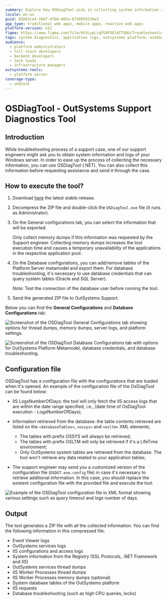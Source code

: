 ```yaml
---
summary: Explore how OSDiagTool aids in collecting system information and logs for OutSystems 11 (O11) support cases.
locale: en-us
guid: 82b63ca4-2687-47b0-805a-8758955536a3
app_type: traditional web apps, mobile apps, reactive web apps
platform-version: o11
figma: https://www.figma.com/file/6tXLupLiqfG9FOElATTGQU/Troubleshooting?node-id=3327:513
tags: system diagnostics, application logs, outsystems platform, windows server, system administration
audience:
  - platform administrators
  - full stack developers
  - backend developers
  - tech leads
  - infrastructure managers
outsystems-tools:
  - platform server
coverage-type:
  - unblock
---
```


# OSDiagTool - OutSystems Support Diagnostics Tool

## Introduction

While troubleshooting process of a support case, one of our support engineers might ask you to obtain system information and logs of your Windows server. In order to ease up the process of collecting the necessary information, you can use OSDiagTool (.NET). You can also collect this information before requesting assistance and send it through the case.

## How to execute the tool?

1. Download [here](https://github.com/OutSystems/techsupp-osdiagtool/releases) the latest stable release.

1. Decompress the ZIP file and double-click the `OSDiagTool.exe` file (it runs as Administrator).

1. On the General configurations tab, you can select the information that will be exported.

    <div class="warning" markdown="1">

    Only collect memory dumps if this information was requested by the Support engineer. Collecting memory dumps increases the tool execution time and causes a temporary unavailability of the applications in the respective application pool.

    </div>

1. On the Database configurations, you can add/remove tables of the Platform Server metamodel and export them. For database troubleshooting, it's necessary to use database credentials that can query system tables (Oracle and SQL Server).

    _Note:_ Test the connection of the database user before running the tool.

1. Send the generated ZIP file to OutSystems Support.

Below you can find the **General Configurations** and **Database Configurations** tab:

![Screenshot of the OSDiagTool General Configurations tab showing options for thread dumps, memory dumps, server logs, and platform settings.](images/osdiagtool-general-configs.png "OSDiagTool General Configurations Tab")

![Screenshot of the OSDiagTool Database Configurations tab with options for OutSystems Platform Metamodel, database credentials, and database troubleshooting.](images/osdiagtool-database-configs.png "OSDiagTool Database Configurations Tab")

## Configuration file

OSDiagTool has a configuration file with the configurations that are loaded when it's opened. An example of the configuration file of the OsDiagTool can be found below:

* IIS LogsNumberOfDays: the tool will only fetch the IIS access logs that are within the date range specified, i.e., (date time of OsDiagTool execution - LogsNumberOfDays);

* Information retrieved from the database: the table contents retrieved are listed on the `<databaseTables>`, `<ossys>` and `<osltm>` XML elements;
    * The tables with prefix OSSYS will always be retrieved;
    * The tables with prefix OSLTM will only be retrieved if it's a LifeTime environment;
    * Only OutSystems system tables are retrieved from the database. The tool won't retrieve any data related to your application tables;

* The support engineer may send you a customized version of the configuration file (`OSDGT.exe.config` file) in case it's necessary to retrieve additional information. In this case, you should replace the existent configuration file with the provided file and execute the tool.

![Example of the OSDiagTool configuration file in XML format showing various settings such as query timeout and logs number of days.](images/osdiagtool-config-file.png "OSDiagTool Configuration File Example")

## Output

The tool generates a ZIP file with all the collected information. You can find the following information in this compressed file:

* Event Viewer logs
* OutSystems services logs
* IIS configurations and access logs
* System information from the Registry (SSL Protocols, .NET Framework and IIS)
* OutSystems services thread dumps
* IIS Worker Processes thread dumps
* IIS Worker Processes memory dumps (optional)
* System database tables of the OutSystems platform
* IIS requests
* Database troubleshooting (such as high CPU queries, locks)
